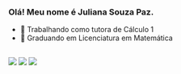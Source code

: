 ### Olá! Meu nome é Juliana Souza Paz.


- 🔭 Trabalhando como tutora de Cálculo 1
- 🌱 Graduando em Licenciatura em Matemática

##



<div>

 <a href="https://instagram.com/souzapaz_" target="_blank"><img src="https://img.shields.io/badge/-Instagram-%23E4405F?style=for-the-badge&logo=instagram&logoColor=white" target="_blank"></a>
  <a href = "mailto:jsouzapaz98@gmail.com"><img src="https://img.shields.io/badge/-Gmail-%23333?style=for-the-badge&logo=gmail&logoColor=white" target="_blank"></a>
  <a href="https://www.linkedin.com/in/juliana-souza-paz/" target="_blank"><img src="https://img.shields.io/badge/-LinkedIn-%230077B5?style=for-the-badge&logo=linkedin&logoColor=white" target="_blank"></a> 
  
  
  
 </div>
